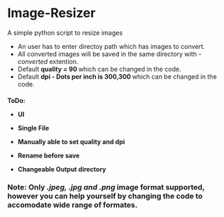 # Image-Resizer
A simple python script to resize images

- An user has to enter directoy path which has images to convert. 
- All converted images will be saved in the same directory with <em>-converted</em> extention.
- Default <b>quality = 90 </b> which can be changed in the code.
- Default <b>dpi - Dots per inch is 300,300 </b> which can be changed in the code.

<h4>ToDo:<p>
 
 - UI<p>
 - Single File<p>
 - Manually able to set quality and dpi<p> 
 - Rename before save<p>
 - Changeable Output directory<p></h4>




<h3>Note: Only <em>.jpeg, .jpg and .png </em> image format supported, however you can help yourself by changing the code to accomodate wide range of formates.</h3>


